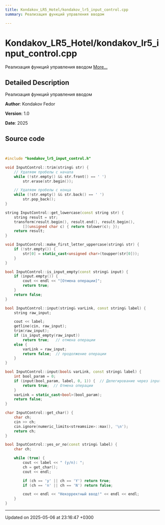 ```yaml
---
title: Kondakov_LR5_Hotel/kondakov_lr5_input_control.cpp
summary: Реализация функций управления вводом 

---
```


# Kondakov_LR5_Hotel/kondakov_lr5_input_control.cpp

Реализация функций управления вводом  [More...](#detailed-description)

## Detailed Description

Реализация функций управления вводом 

**Author**: Kondakov Fedor 

**Version**: 1.0 

**Date**: 2025 



## Source code

```cpp


#include "kondakov_lr5_input_control.h"

void InputControl::trim(string& str) {
    // Удаляем пробелы с начала
    while (!str.empty() && str.front() == ' ')
        str.erase(str.begin());

    // Удаляем пробелы с конца
    while (!str.empty() && str.back() == ' ')
        str.pop_back();
}

string InputControl::get_lowercase(const string str) {
    string result = str;
    transform(result.begin(), result.end(), result.begin(),
        [](unsigned char c) { return tolower(c); });
    return result;
}

void InputControl::make_first_letter_uppercase(string& str) {
    if (!str.empty()) {
        str[0] = static_cast<unsigned char>(toupper(str[0]));
    }
}

bool InputControl::is_input_empty(const string& input) {
    if (input.empty()) {
        cout << endl << "[Отмена операции]";
        return true;
    }
    return false;
}

bool InputControl::input(string& varLink, const string& label) {
    string raw_input;

    cout << label;
    getline(cin, raw_input);
    trim(raw_input);
    if (is_input_empty(raw_input))
        return true;   // отмена операции
    else {
        varLink = raw_input;
        return false;  // продолжение операции
    }
}

bool InputControl::input(bool& varLink, const string& label) {
    int bool_param = 0;
    if (input(bool_param, label, 0, 1)) {  // Делегирование через input<int>
        return true;  // Отмена операции
    }
    varLink = static_cast<bool>(bool_param);
    return false;
}

char InputControl::get_char() {
    char ch;
    cin >> ch;
    cin.ignore(numeric_limits<streamsize>::max(), '\n');
    return ch;
}

bool InputControl::yes_or_no(const string& label) {
    char ch;

    while (true) {
        cout << label << " (y/n): ";
        ch = get_char();
        cout << endl;

        if (ch == 'y' || ch == 'Y') return true;
        if (ch == 'n' || ch == 'N') return false;

        cout << endl << "Некорректный ввод!" << endl << endl;
    }
}
```


-------------------------------

Updated on 2025-05-06 at 23:16:47 +0300
